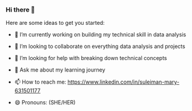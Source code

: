 ### Hi there 👋


Here are some ideas to get you started:

- 🔭 I’m currently working on building my technical skill in data analysis
 
- 👯 I’m looking to collaborate on everything data analysis and projects
- 🤔 I’m looking for help with breaking down technical concepts
- 💬 Ask me about my learning journey 
- 📫 How to reach me: https://www.linkedin.com/in/suleiman-mary-631501177
- 😄 Pronouns: (SHE/HER)



